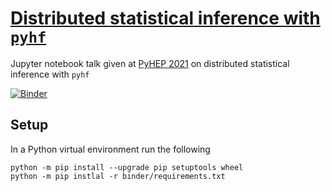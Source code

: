 # [Distributed statistical inference with `pyhf`](https://indico.cern.ch/event/1019958/contributions/4418598/)

Jupyter notebook talk given at [PyHEP 2021](https://indico.cern.ch/event/1019958/) on distributed statistical inference with `pyhf`

[![Binder](https://mybinder.org/badge_logo.svg)](https://mybinder.org/v2/gh/pyhf/pyhep-2021-notebook-talk/HEAD?urlpath=lab/tree/talk.ipynb)

## Setup

In a Python virtual environment run the following

```console
python -m pip install --upgrade pip setuptools wheel
python -m pip instlal -r binder/requirements.txt
```
